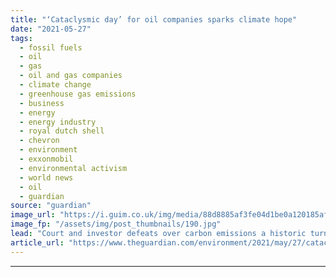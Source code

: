 ```yaml
---
title: "‘Cataclysmic day’ for oil companies sparks climate hope"
date: "2021-05-27"
tags: 
  - fossil fuels
  - oil
  - gas
  - oil and gas companies
  - climate change
  - greenhouse gas emissions
  - business
  - energy
  - energy industry
  - royal dutch shell
  - chevron
  - environment
  - exxonmobil
  - environmental activism
  - world news
  - oil
  - guardian
source: "guardian"
image_url: "https://i.guim.co.uk/img/media/88d8885af3fe04d1be0a120185afb3e24b7409bc/0_118_5249_3151/master/5249.jpg?width=460&quality=85&auto=format&fit=max&s=fc57c118ec71ca2f75ca055f3c208ac8"
image_fp: "/assets/img/post_thumbnails/190.jpg"
lead: "Court and investor defeats over carbon emissions a historic turning point, say campaigners and lawyersA “cataclysmic day” for three major oil companies in which investors rebelled over climate fears and a court ordered fossil fuel emissions to be sla..."
article_url: "https://www.theguardian.com/environment/2021/may/27/cataclysmic-day-for-oil-companies-sparks-climate-hope"
---
```


---
